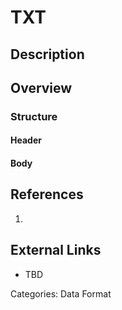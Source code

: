 # TXT #
## Description ##
## Overview ##
### Structure ###
#### Header ####
#### Body ####
## References ##
1.

## External Links ##
* TBD

Categories: Data Format

